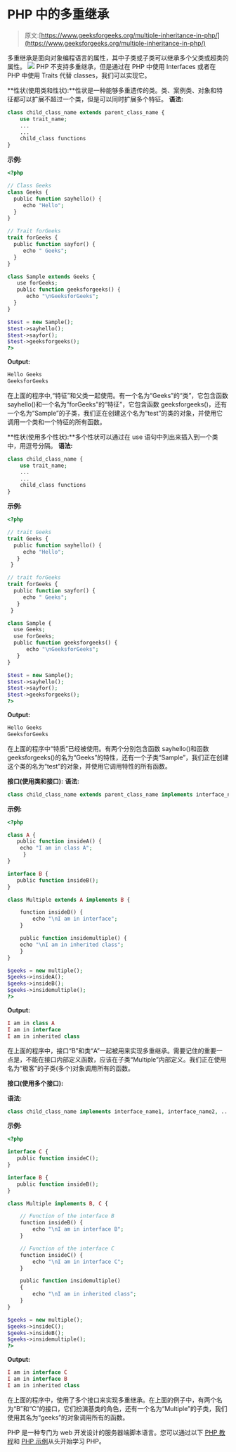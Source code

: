 # PHP 中的多重继承

> 原文:[https://www.geeksforgeeks.org/multiple-inheritance-in-php/](https://www.geeksforgeeks.org/multiple-inheritance-in-php/)

多重继承是面向对象编程语言的属性，其中子类或子类可以继承多个父类或超类的属性。
![](img/7094df9f9885e8183cdcb032f34d2fe4.png)
PHP 不支持多重继承，但是通过在 PHP 中使用 Interfaces 或者在 PHP 中使用 Traits 代替 classes，我们可以实现它。

**性状(使用类和性状):**性状是一种能够多重遗传的类。类、案例类、对象和特征都可以扩展不超过一个类，但是可以同时扩展多个特征。
**语法:**

```php
class child_class_name extends parent_class_name {
    use trait_name;
    ...
    ...
    child_class functions
}

```

**示例:**

```php
<?php

// Class Geeks
class Geeks {
  public function sayhello() {
     echo "Hello";
  }
}

// Trait forGeeks
trait forGeeks {
  public function sayfor() {
     echo " Geeks";
  }
}

class Sample extends Geeks {
   use forGeeks;
   public function geeksforgeeks() {
      echo "\nGeeksforGeeks";
  } 
}

$test = new Sample();
$test->sayhello();
$test->sayfor();
$test->geeksforgeeks();
?>
```

**Output:**

```php
Hello Geeks
GeeksforGeeks

```

在上面的程序中,“特征”和父类一起使用。有一个名为“Geeks”的“类”，它包含函数 sayhello()和一个名为“forGeeks”的“特征”，它包含函数 geeksforgeeks()，还有一个名为“Sample”的子类，我们正在创建这个名为“test”的类的对象，并使用它调用一个类和一个特征的所有函数。

**性状(使用多个性状):**多个性状可以通过在 use 语句中列出来插入到一个类中，用逗号分隔。
**语法:**

```php
class child_class_name {
    use trait_name;
    ...
    ...
    child_class functions
}

```

**示例:**

```php
<?php

// trait Geeks
trait Geeks {
  public function sayhello() {
     echo "Hello";
   }
 }

// trait forGeeks
trait forGeeks {
  public function sayfor() {
     echo " Geeks";
   }
 }

class Sample {
  use Geeks;
  use forGeeks;
  public function geeksforgeeks() {
      echo "\nGeeksforGeeks";
   } 
}

$test = new Sample();
$test->sayhello();
$test->sayfor();
$test->geeksforgeeks();
?>
```

**Output:**

```php
Hello Geeks
GeeksforGeeks

```

在上面的程序中“特质”已经被使用。有两个分别包含函数 sayhello()和函数 geeksforgeeks()的名为“Geeks”的特性，还有一个子类“Sample”，我们正在创建这个类的名为“test”的对象，并使用它调用特性的所有函数。

**接口(使用类和接口):**
**语法:**

```php
class child_class_name extends parent_class_name implements interface_name1, ...
```

**示例:**

```php
<?php

class A {
   public function insideA() {
    echo "I am in class A";
     }
}

interface B {
   public function insideB();
}

class Multiple extends A implements B {

    function insideB() {
        echo "\nI am in interface";
    }

    public function insidemultiple() {
    echo "\nI am in inherited class";
    }
}

$geeks = new multiple();
$geeks->insideA();
$geeks->insideB();
$geeks->insidemultiple();
?>
```

**Output:**

```php
I am in class A
I am in interface
I am in inherited class

```

在上面的程序中，接口“B”和类“A”一起被用来实现多重继承。需要记住的重要一点是，不能在接口内部定义函数，应该在子类“Multiple”内部定义。我们正在使用名为“极客”的子类(多个)对象调用所有的函数。

**接口(使用多个接口):**

**语法:**

```php
class child_class_name implements interface_name1, interface_name2, ...
```

**示例:**

```php
<?php

interface C {
   public function insideC();
}

interface B {
   public function insideB();
}

class Multiple implements B, C {

    // Function of the interface B
    function insideB() {
        echo "\nI am in interface B";
    }

    // Function of the interface C
    function insideC() {
        echo "\nI am in interface C";
    }

    public function insidemultiple()
    {
        echo "\nI am in inherited class";
    }
}

$geeks = new multiple();
$geeks->insideC();
$geeks->insideB();
$geeks->insidemultiple();
?>
```

**Output:**

```php
I am in interface C
I am in interface B
I am in inherited class

```

在上面的程序中，使用了多个接口来实现多重继承。在上面的例子中，有两个名为“B”和“C”的接口，它们扮演基类的角色，还有一个名为“Multiple”的子类，我们使用其名为“geeks”的对象调用所有的函数。

PHP 是一种专门为 web 开发设计的服务器端脚本语言。您可以通过以下 [PHP 教程](https://www.geeksforgeeks.org/php-tutorials/)和 [PHP 示例](https://www.geeksforgeeks.org/php-examples/)从头开始学习 PHP。